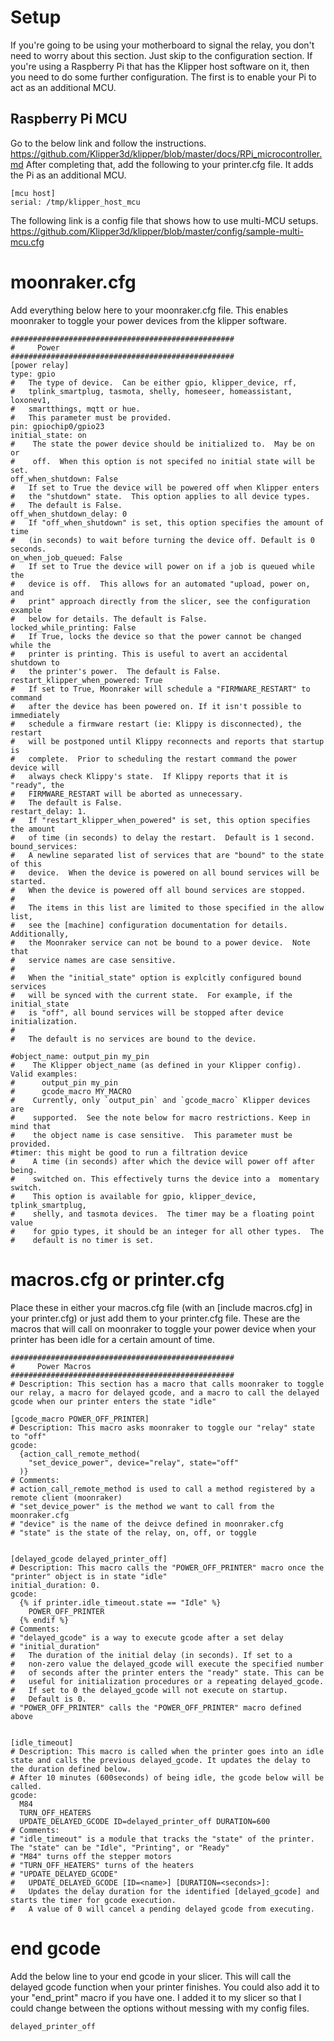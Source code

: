 # Setup
If you're going to be using your motherboard to signal the relay, you don't need to worry about this section. Just skip to the configuration section. If you're using a Raspberry Pi that has the Klipper host software on it, then you need to do some further configuration. The first is to enable your Pi to act as an additional MCU.

## Raspberry Pi MCU
Go to the below link and follow the instructions.
https://github.com/Klipper3d/klipper/blob/master/docs/RPi_microcontroller.md
After completing that, add the following to your printer.cfg file. It adds the Pi as an additional MCU.
```
[mcu host]
serial: /tmp/klipper_host_mcu
```
The following link is a config file that shows how to use multi-MCU setups.
https://github.com/Klipper3d/klipper/blob/master/config/sample-multi-mcu.cfg

# moonraker.cfg
Add everything below here to your moonraker.cfg file. This enables moonraker to toggle your power devices from the klipper software.
```
##################################################
#     Power
##################################################
[power relay]
type: gpio
#   The type of device.  Can be either gpio, klipper_device, rf,
#   tplink_smartplug, tasmota, shelly, homeseer, homeassistant, loxonev1,
#   smartthings, mqtt or hue.
#   This parameter must be provided.
pin: gpiochip0/gpio23
initial_state: on
#    The state the power device should be initialized to.  May be on or
#    off.  When this option is not specifed no initial state will be set.
off_when_shutdown: False
#   If set to True the device will be powered off when Klipper enters
#   the "shutdown" state.  This option applies to all device types.
#   The default is False.
off_when_shutdown_delay: 0
#   If "off_when_shutdown" is set, this option specifies the amount of time
#   (in seconds) to wait before turning the device off. Default is 0 seconds.
on_when_job_queued: False
#   If set to True the device will power on if a job is queued while the
#   device is off.  This allows for an automated "upload, power on, and
#   print" approach directly from the slicer, see the configuration example
#   below for details. The default is False.
locked_while_printing: False
#   If True, locks the device so that the power cannot be changed while the
#   printer is printing. This is useful to avert an accidental shutdown to
#   the printer's power.  The default is False.
restart_klipper_when_powered: True
#   If set to True, Moonraker will schedule a "FIRMWARE_RESTART" to command
#   after the device has been powered on. If it isn't possible to immediately
#   schedule a firmware restart (ie: Klippy is disconnected), the restart
#   will be postponed until Klippy reconnects and reports that startup is
#   complete.  Prior to scheduling the restart command the power device will
#   always check Klippy's state.  If Klippy reports that it is "ready", the
#   FIRMWARE_RESTART will be aborted as unnecessary.
#   The default is False.
restart_delay: 1.
#   If "restart_klipper_when_powered" is set, this option specifies the amount
#   of time (in seconds) to delay the restart.  Default is 1 second.
bound_services:
#   A newline separated list of services that are "bound" to the state of this
#   device.  When the device is powered on all bound services will be started.
#   When the device is powered off all bound services are stopped.
#
#   The items in this list are limited to those specified in the allow list,
#   see the [machine] configuration documentation for details.  Additionally,
#   the Moonraker service can not be bound to a power device.  Note that
#   service names are case sensitive.
#
#   When the "initial_state" option is explcitly configured bound services
#   will be synced with the current state.  For example, if the initial_state
#   is "off", all bound services will be stopped after device initialization.
#
#   The default is no services are bound to the device.

#object_name: output_pin my_pin
#    The Klipper object_name (as defined in your Klipper config).  Valid examples:
#      output_pin my_pin
#      gcode_macro MY_MACRO
#    Currently, only `output_pin` and `gcode_macro` Klipper devices are
#    supported.  See the note below for macro restrictions. Keep in mind that
#    the object name is case sensitive.  This parameter must be provided.
#timer: this might be good to run a filtration device
#    A time (in seconds) after which the device will power off after being.
#    switched on. This effectively turns the device into a  momentary switch.
#    This option is available for gpio, klipper_device, tplink_smartplug,
#    shelly, and tasmota devices.  The timer may be a floating point value
#    for gpio types, it should be an integer for all other types.  The
#    default is no timer is set.
```
# macros.cfg or printer.cfg
Place these in either your macros.cfg file (with an [include macros.cfg] in your printer.cfg) or just add them to your printer.cfg file. These are the macros that will call on moonraker to toggle your power device when your printer has been idle for a certain amount of time.
```
##################################################
#     Power Macros
##################################################
# Description: This section has a macro that calls moonraker to toggle our relay, a macro for delayed gcode, and a macro to call the delayed gcode when our printer enters the state "idle"

[gcode_macro POWER_OFF_PRINTER]
# Description: This macro asks moonraker to toggle our "relay" state to "off"
gcode:
  {action_call_remote_method(
    "set_device_power", device="relay", state="off"
  )}
# Comments:
# action_call_remote_method is used to call a method registered by a remote client (moonraker)
# "set_device_power" is the method we want to call from the moonraker.cfg
# "device" is the name of the deivce defined in moonraker.cfg
# "state" is the state of the relay, on, off, or toggle

  
[delayed_gcode delayed_printer_off]
# Description: This macro calls the "POWER_OFF_PRINTER" macro once the "printer" object is in state "idle"
initial_duration: 0.
gcode:
  {% if printer.idle_timeout.state == "Idle" %}
    POWER_OFF_PRINTER
  {% endif %}
# Comments:
# "delayed_gcode" is a way to execute gcode after a set delay
# "initial_duration"
#   The duration of the initial delay (in seconds). If set to a
#   non-zero value the delayed_gcode will execute the specified number
#   of seconds after the printer enters the "ready" state. This can be
#   useful for initialization procedures or a repeating delayed_gcode.
#   If set to 0 the delayed_gcode will not execute on startup.
#   Default is 0.
# "POWER_OFF_PRINTER" calls the "POWER_OFF_PRINTER" macro defined above


[idle_timeout]
# Description: This macro is called when the printer goes into an idle state and calls the previous delayed_gcode. It updates the delay to the duration defined below.
# After 10 minutes (600seconds) of being idle, the gcode below will be called.
gcode:
  M84
  TURN_OFF_HEATERS
  UPDATE_DELAYED_GCODE ID=delayed_printer_off DURATION=600
# Comments:
# "idle_timeout" is a module that tracks the "state" of the printer. The "state" can be "Idle", "Printing", or "Ready"
# "M84" turns off the stepper motors
# "TURN_OFF_HEATERS" turns of the heaters
# "UPDATE_DELAYED_GCODE"
#   UPDATE_DELAYED_GCODE [ID=<name>] [DURATION=<seconds>]:
#   Updates the delay duration for the identified [delayed_gcode] and starts the timer for gcode execution.
#   A value of 0 will cancel a pending delayed gcode from executing.
```
# end gcode
Add the below line to your end gcode in your slicer. This will call the delayed gcode function when your printer finishes. You could also add it to your "end_print" macro if you have one. I added it to my slicer so that I could change between the options without messing with my config files.
```
delayed_printer_off
```
